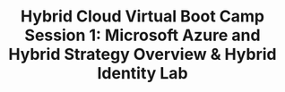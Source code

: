 ---
state: Virtual
region: Virtual
title: "Hybrid Cloud Virtual Boot Camp Session 1: Microsoft Azure and Hybrid Strategy Overview & Hybrid Identity Lab"
event_url: https://msuspartner.eventbuilder.com/event?eventid=f5p0l8&source=VBC
start_date: 2019-03-06
cost: FREE for MPN Members
topics: [ cloud, azure ]
---